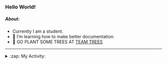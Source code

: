 ### Hello World!

##### About:
- Currently I am a student.
- 🌱 I’m learning how to make better documentation.
- 🌱 GO PLANT SOME TREES AT [TEAM TREES](https://teamtrees.org/)

---
<details>
  <summary>:zap: My Activity:</summary>
  
<!--START_SECTION:waka-->
![Code Time](http://img.shields.io/badge/Code%20Time-1%2C250%20hrs%2041%20mins-blue)

**I'm a Night 🦉** 

```text
🌞 Morning                2106 commits        ███░░░░░░░░░░░░░░░░░░░░░░   10.35 % 
🌆 Daytime                6767 commits        ████████░░░░░░░░░░░░░░░░░   33.25 % 
🌃 Evening                5872 commits        ███████░░░░░░░░░░░░░░░░░░   28.86 % 
🌙 Night                  5604 commits        ███████░░░░░░░░░░░░░░░░░░   27.54 % 
```
📅 **I'm Most Productive on Wednesday** 

```text
Monday                   2774 commits        ███░░░░░░░░░░░░░░░░░░░░░░   13.63 % 
Tuesday                  2796 commits        ███░░░░░░░░░░░░░░░░░░░░░░   13.74 % 
Wednesday                4795 commits        ██████░░░░░░░░░░░░░░░░░░░   23.56 % 
Thursday                 2691 commits        ███░░░░░░░░░░░░░░░░░░░░░░   13.22 % 
Friday                   2227 commits        ███░░░░░░░░░░░░░░░░░░░░░░   10.94 % 
Saturday                 1768 commits        ██░░░░░░░░░░░░░░░░░░░░░░░   08.69 % 
Sunday                   3298 commits        ████░░░░░░░░░░░░░░░░░░░░░   16.21 % 
```


📊 **This Week I Spent My Time On** 

```text
🔥 Editors: 
IntelliJ                 1 hr 11 mins        ████████████████████████░   94.98 % 
Android Studio           3 mins              █░░░░░░░░░░░░░░░░░░░░░░░░   05.02 % 

🐱‍💻 Projects: 
library_management_system42 mins             ██████████████░░░░░░░░░░░   57.22 % 
microservices-demo       27 mins             █████████░░░░░░░░░░░░░░░░   36.60 % 
e-wallet                 3 mins              █░░░░░░░░░░░░░░░░░░░░░░░░   04.88 % 
Unknown Project          0 secs              ░░░░░░░░░░░░░░░░░░░░░░░░░   01.16 % 
swagstore                0 secs              ░░░░░░░░░░░░░░░░░░░░░░░░░   00.09 % 
```


 Last Updated on 13/11/2023 05:11:53 UTC
<!--END_SECTION:waka-->
</details>
